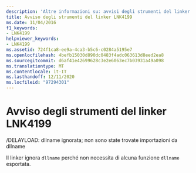 ```yaml
---
description: 'Altre informazioni su: avvisi degli strumenti del linker LNK4199'
title: Avviso degli strumenti del linker LNK4199
ms.date: 11/04/2016
f1_keywords:
- LNK4199
helpviewer_keywords:
- LNK4199
ms.assetid: 724f1ca8-ee9a-4ca3-b5c6-c0284a5195e7
ms.openlocfilehash: 4befb15030d890dc0483f4adc063613d8eed2ea8
ms.sourcegitcommit: d6af41e42699628c3e2e6063ec7b03931a49a098
ms.translationtype: MT
ms.contentlocale: it-IT
ms.lasthandoff: 12/11/2020
ms.locfileid: "97294301"
---
```

# <a name="linker-tools-warning-lnk4199"></a>Avviso degli strumenti del linker LNK4199

/DELAYLOAD: dllname ignorata; non sono state trovate importazioni da dllname

Il linker ignora `dllname` perché non necessita di alcuna funzione `dllname` esportata.
